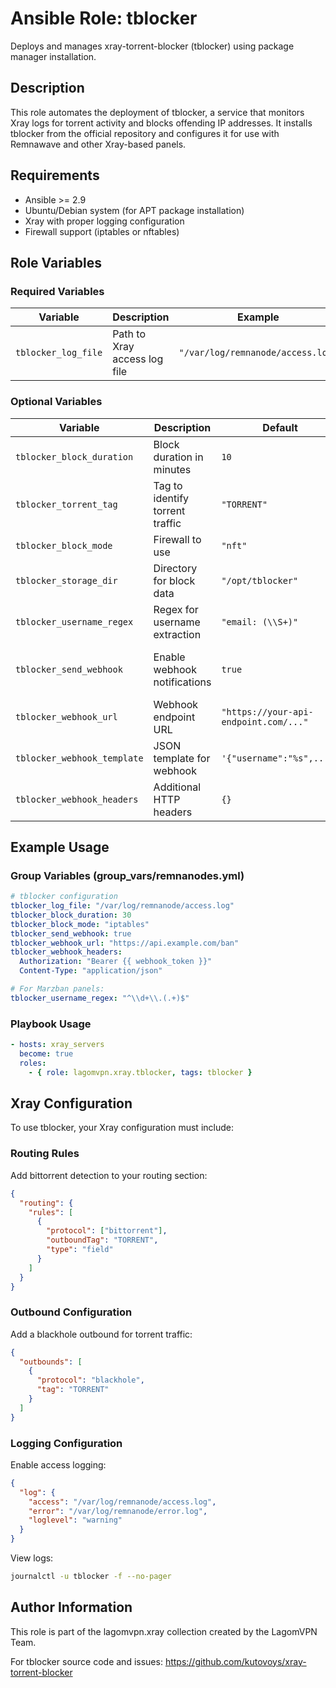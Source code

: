 # Ansible Role: tblocker

Deploys and manages xray-torrent-blocker (tblocker) using package manager installation.

## Description

This role automates the deployment of tblocker, a service that monitors Xray logs for torrent activity and blocks offending IP addresses. It installs tblocker from the official repository and configures it for use with Remnawave and other Xray-based panels.

## Requirements

- Ansible >= 2.9
- Ubuntu/Debian system (for APT package installation)
- Xray with proper logging configuration
- Firewall support (iptables or nftables)

## Role Variables

### Required Variables

| Variable | Description | Example |
|----------|-------------|---------|
| `tblocker_log_file` | Path to Xray access log file | `"/var/log/remnanode/access.log"` |

### Optional Variables

| Variable | Description | Default | Notes |
|----------|-------------|---------|-------|
| `tblocker_block_duration` | Block duration in minutes | `10` | How long IPs stay blocked |
| `tblocker_torrent_tag` | Tag to identify torrent traffic | `"TORRENT"` | Must match Xray routing config |
| `tblocker_block_mode` | Firewall to use | `"nft"` | `"iptables"` or `"nft"` |
| `tblocker_storage_dir` | Directory for block data | `"/opt/tblocker"` | Persistent storage location |
| `tblocker_username_regex` | Regex for username extraction | `"email: (\\S+)"` | For Marzban use `"^\\d+\\.(.+)$"` |
| `tblocker_send_webhook` | Enable webhook notifications | `true` | Send notifications to external systems |
| `tblocker_webhook_url` | Webhook endpoint URL | `"https://your-api-endpoint.com/..."` | Your webhook receiver |
| `tblocker_webhook_template` | JSON template for webhook | `'{"username":"%s",...}'` | Customizable payload format |
| `tblocker_webhook_headers` | Additional HTTP headers | `{}` | Authentication headers, etc. |

## Example Usage

### Group Variables (group_vars/remnanodes.yml)

```yaml
# tblocker configuration
tblocker_log_file: "/var/log/remnanode/access.log"
tblocker_block_duration: 30
tblocker_block_mode: "iptables"
tblocker_send_webhook: true
tblocker_webhook_url: "https://api.example.com/ban"
tblocker_webhook_headers:
  Authorization: "Bearer {{ webhook_token }}"
  Content-Type: "application/json"

# For Marzban panels:
tblocker_username_regex: "^\\d+\\.(.+)$"
```

### Playbook Usage

```yaml
- hosts: xray_servers
  become: true
  roles:
    - { role: lagomvpn.xray.tblocker, tags: tblocker }
```

## Xray Configuration

To use tblocker, your Xray configuration must include:

### Routing Rules

Add bittorrent detection to your routing section:

```json
{
  "routing": {
    "rules": [
      {
        "protocol": ["bittorrent"],
        "outboundTag": "TORRENT",
        "type": "field"
      }
    ]
  }
}
```

### Outbound Configuration

Add a blackhole outbound for torrent traffic:

```json
{
  "outbounds": [
    {
      "protocol": "blackhole",
      "tag": "TORRENT"
    }
  ]
}
```

### Logging Configuration

Enable access logging:

```json
{
  "log": {
    "access": "/var/log/remnanode/access.log",
    "error": "/var/log/remnanode/error.log",
    "loglevel": "warning"
  }
}
```

View logs:
```bash
journalctl -u tblocker -f --no-pager
```

## Author Information

This role is part of the lagomvpn.xray collection created by the LagomVPN Team.

For tblocker source code and issues: https://github.com/kutovoys/xray-torrent-blocker 